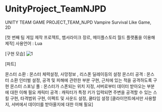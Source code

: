 # UnityProject_TeamNJPD
UNITY TEAM GAME PROJECT_TEAM_NJPD
Vampire Survival Like Game, 2D

[첫 번째 팀 게임 제작 프로젝트, 뱀서라이크 장르, 메이플스토리 월드 플랫폼을 이용해 제작]
사용언어 : Lua

[구현 모습]
![1](https://github.com/KORgosu/UnityProject_TeamNJPD/assets/47071344/6c1b46f6-91dc-4c3e-91d8-20ba3ac56e72)


[파트]

몬스터 소환 : 몬스터 체력설정, 사망정보 , 리스폰 딜레이등의 설정
몬스터 공격 : 몬스터 소환 인터벌 설정, 공격 및 피해에 관련한 부분 구현, 근처에 있는 적을 공격하도록 구현
몬스터 스포닝 풀 : 몬스터가 스폰되는 위치 지정, 서버로부터 데이터 받아오는 부분에 대한 이해 필요
캐릭터 공격 : 캐릭터가 특정 키가 입력되면 주변을 공격할 수 있는 스킬 구현, 타격범위 구현, 이펙트 및 사운드 설정, 쿨타임 설정
            [클라이언트에서만 사용할지, 서버에서 데이터를 받아올지에 대한 이해 필요]
          

